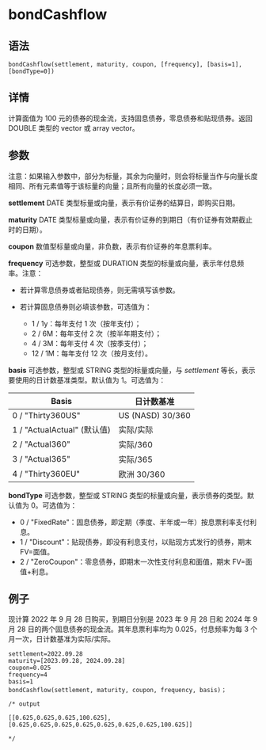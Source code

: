 # bondCashflow

## 语法

`bondCashflow(settlement, maturity, coupon, [frequency], [basis=1],
[bondType=0])`

## 详情

计算面值为 100 元的债券的现金流，支持固息债券，零息债券和贴现债券。返回 DOUBLE 类型的 vector 或 array vector。

## 参数

注意：如果输入参数中，部分为标量，其余为向量时，则会将标量当作与向量长度相同、所有元素值等于该标量的向量；且所有向量的长度必须一致。

**settlement** DATE 类型标量或向量，表示有价证券的结算日，即购买日期。

**maturity** DATE 类型标量或向量，表示有价证券的到期日（有价证券有效期截止时的日期）。

**coupon** 数值型标量或向量，非负数，表示有价证券的年息票利率。

**frequency** 可选参数，整型或 DURATION 类型的标量或向量，表示年付息频率。注意：

* 若计算零息债券或者贴现债券，则无需填写该参数。
* 若计算固息债券则必填该参数，可选值为：

  + 1 / 1y：每年支付 1 次（按年支付）；
  + 2 / 6M：每年支付 2 次（按半年期支付）；
  + 4 / 3M：每年支付 4 次（按季支付）；
  + 12 / 1M：每年支付 12 次（按月支付）。

**basis** 可选参数，整型或 STRING 类型的标量或向量，与 *settlement* 等长，表示要使用的日计数基准类型。默认值为 1。可选值为：

| Basis | 日计数基准 |
| --- | --- |
| 0 / "Thirty360US" | US (NASD) 30/360 |
| 1 / "ActualActual" (默认值) | 实际/实际 |
| 2 / "Actual360" | 实际/360 |
| 3 / "Actual365" | 实际/365 |
| 4 / "Thirty360EU" | 欧洲 30/360 |

**bondType** 可选参数，整型或 STRING 类型的标量或向量，表示债券的类型。默认值为 0。可选值为：

* 0 / "FixedRate"：固息债券，即定期（季度、半年或一年）按息票利率支付利息。
* 1 / "Discount"：贴现债券，即没有利息支付，以贴现方式发行的债券，期末 FV=面值。
* 2 / "ZeroCoupon"：零息债券，即期末一次性支付利息和面值，期末 FV=面值+利息。

## 例子

现计算 2022 年 9 月 28 日购买，到期日分别是 2023 年 9 月 28 日和 2024 年 9 月 28 日的两个固息债券的现金流。其年息票利率均为
0.025，付息频率为每 3
个月一次，日计数基准为实际/实际。

```
settlement=2022.09.28
maturity=[2023.09.28, 2024.09.28]
coupon=0.025
frequency=4
basis=1
bondCashflow(settlement, maturity, coupon, frequency, basis)；

/* output

[[0.625,0.625,0.625,100.625],[0.625,0.625,0.625,0.625,0.625,0.625,0.625,100.625]]

*/
```


